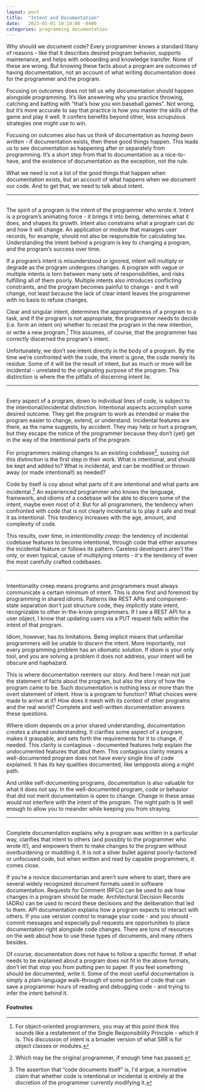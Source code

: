 ```yaml
---
layout: post
title:  "Intent and Documentation"
date:   2023-05-01 10:10:00 -0400
categories: programming documentation
---
```


Why should we document code? Every programmer knows a standard litany of reasons - like that it describes desired program behavior, supports maintenance, and helps with onboarding and knowledge transfer. None of these are wrong. But knowing these facts about a program are outcomes of having documentation, not an account of what writing documentation does for the programmer and the program.

Focusing on outcomes does not tell us why documentation should happen alongside programming. It’s like answering why you practice throwing, catching and batting with “that’s how you win baseball games”. Not wrong, but it’s more accurate to say that practice is how you master the skills of the game and play it well. It confers benefits beyond other, less scrupulous strategies one might use to win.

Focusing on outcomes also has us think of documentation as *having been written* - if documentation exists, then these good things happen. This leads us to see documentation as happening after or separately from programming. It’s a short step from that to documentation as a nice-to-have, and the existence of documentation as the exception, not the rule.

What we need is not a list of the good things that happen when documentation exists, but an account of what happens when we document our code. And to get that, we need to talk about intent.

---
<br>
The spirit of a program is the intent of the programmer who wrote it. Intent is a program’s animating force - it brings it into being, determines what it does, and shapes its growth. Intent also constrains what a program can do and how it will change. An application or module that manages user records, for example, should not also be responsible for calculating tax. Understanding the intent behind a program is key to changing a program, and the program’s success over time.

If a program’s intent is misunderstood or ignored, intent will multiply or degrade as the program undergoes changes. A program with vague or multiple intents is torn between many sets of responsibilities, and risks fulfilling all of them poorly. Multiple intents also introduces conflicting constraints, and the program becomes painful to change - and it will change, not least because the lack of clear intent leaves the programmer with no basis to refuse changes.

Clear and singular intent, determines the appropriateness of a program to a task, and if the program is not appropriate, the programmer needs to decide (i.e. form an intent on) whether to recast the program in the new intention, or write a new program.[^1] This assumes, of course, that the programmer has correctly discerned the program's intent.

Unfortunately, we don’t see intent directly in the body of a program. By the time we’re confronted with the code, the intent is gone, the code merely its residue. Some of it will be the result of intent, but as much or more will be incidental - unrelated to the originating purpose of the program. This distinction is where the the pitfalls of discerning intent lie.

---
<br>
Every aspect of a program, down to individual lines of code, is subject to the intentional/incidental distinction. Intentional aspects accomplish some desired outcome. They get the program to work as intended or make the program easier to change, extend, or understand. Incidental features are there, as the name suggests, by accident. They may help or hurt a program, but they escape the notice of the programmer because they don’t (yet) get in the way of the intentional parts of the program.

For programmers making changes to an existing codebase[^2], sussing out this distinction is the first step in their work. What is intentional, and should be kept and added to? What is incidental, and can be modified or thrown away (or made intentional!) as needed?

Code by itself is coy about what parts of it are intentional and what parts are incidental.[^3] An experienced programmer who knows the language, framework, and idioms of a codebase will be able to discern some of the intent, maybe even most of it. But for all programmers, the tendency when confronted with code that is not clearly incidental is to play it safe and treat it as intentional. This tendency increases with the age, amount, and complexity of code.

This results, over time, in *intentionality creep*: the tendency of incidental codebase features to become intentional, through code that either assumes the incidental feature or follows its pattern. Careless developers aren't the only, or even typical, cause of multiplying intents - it's the tendency of even the most carefully crafted codebases.

---
<br>
Intentionality creep means programs and programmers must always communicate a certain minimum of intent. This is done first and foremost by programming in shared idioms. Patterns like REST APIs and component-state separation don't just structure code, they implicitly state intent, recognizable to other in-the-know programmers. If I see a REST API for a user object, I know that updating users via a PUT request falls within the intent of that program.

Idiom, however, has its limitations. Being implicit means that unfamiliar programmers will be unable to discern the intent. More importantly, not every programming problem has an idiomatic solution. If idiom is your only tool, and you are solving a problem it does not address, your intent will be obscure and haphazard.

This is where documentation reenters our story. And here I mean not just the statement of facts about the program, but also the story of how the program came to be. Such documentation is nothing less or more than the overt statement of intent. How is a program to function? What choices were made to arrive at it? How does it mesh with its context of other programs and the real world? Complete and well-written documentation answers these questions.

Where idiom depends on a prior shared understanding, documentation *creates* a shared understanding. It clarifies some aspect of a program, makes it graspable, and sets forth the requirements for it to change, if needed. This clarity is contagious - documented features help explain the undocumented features that abut them. This contagious clarity means a well-documented program does not have every single line of code explained. It has its key qualities documented, like lampposts along a night path.

And unlike self-documenting programs, documentation is also valuable for what it does *not* say. In the well-documented program, code or behavior that did not merit documentation is open to change. Change in these areas would not interfere with the intent of the program. The night path is lit well enough to allow you to meander while keeping you from straying.

---
<br>
Complete documentation explains why a program was written in a particular way, clarifies that intent to others (and possibly to the programmer who wrote it!), and empowers them to make changes to the program without overburdening or muddling it. It is not a silver bullet against poorly-factored or unfocused code, but when written and read by capable programmers, it comes close.

If you’re a novice documentarian and aren’t sure where to start, there are several widely recognized document formats used in software documentation. Requests for Comment (RFCs) can be used to ask how changes in a program should be made. Architectural Decision Records (ADRs) can be used to record these decisions and the deliberation that led to them. API documentation explains how a program expects to interact with others. If you use version control to manage your code - and you should - commit messages and especially pull requests are opportunities to place documentation right alongside code changes. There are tons of resources on the web about how to use these types of documents, and many others besides.

Of course, documentation does not have to follow a specific format. If what needs to be explained about a program does not fit in the above formats, don’t let that stop you from putting pen to paper. If you feel something should be documented, write it. Some of the most useful documentation is simply a plain-language walk-through of some portion of code that can save a programmer hours of reading and debugging code - and trying to infer the intent behind it.

#### Footnotes
[^1]: For object-oriented programmers, you may at this point think this sounds like a restatement of the Single Responsibility Principle - which it is. This discussion of intent is a broader version of what SRR is for object classes or modules.
[^2]: Which may be the original programmer, if enough time has passed.
[^3]: The assertion that “code documents itself” is, I'd argue, a normative claim that whether code is intentional or incidental is entirely at the discretion of the programmer currently modifying it.
